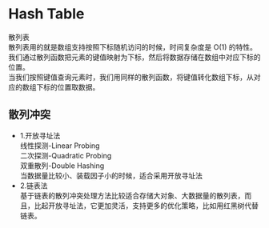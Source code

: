 # Hash Table
散列表  
散列表用的就是数组支持按照下标随机访问的时候，时间复杂度是 O(1) 的特性。  
我们通过散列函数把元素的键值映射为下标，然后将数据存储在数组中对应下标的位置。  
当我们按照键值查询元素时，我们用同样的散列函数，将键值转化数组下标，从对应的数组下标的位置取数据。  

## 散列冲突
* 1.开放寻址法  
线性探测-Linear Probing  
二次探测-Quadratic Probing  
双重散列-Double Hashing  
当数据量比较小、装载因子小的时候，适合采用开放寻址法
* 2.链表法  
基于链表的散列冲突处理方法比较适合存储大对象、大数据量的散列表，而且，比起开放寻址法，它更加灵活，支持更多的优化策略，比如用红黑树代替链表。  
